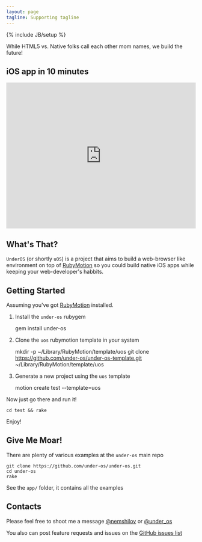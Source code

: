 ```yaml
---
layout: page
tagline: Supporting tagline
---
```

{% include JB/setup %}

While HTML5 vs. Native folks call each other mom names, we build the future!

## iOS app in 10 minutes

<iframe src="http://player.vimeo.com/video/81919125" width="100%" height="388" frameborder="0" allowfullscreen="true"> </iframe>
<br/>

## What's That?

`UnderOS` (or shortly `uOS`) is a project that aims to build a web-browser like
environment on top of <a href="http://www.rubymotion.com">RubyMotion</a> so you
could build native iOS apps while keeping your web-developer's habbits.


## Getting Started

Assuming you've got <a href="http://www.rubymotion.com">RubyMotion</a> installed.

1) Install the `under-os` rubygem

    gem install under-os

2) Clone the `uos` rubymotion template in your system

    mkdir -p ~/Library/RubyMotion/template/uos
    git clone https://github.com/under-os/under-os-template.git ~/Library/RubyMotion/template/uos

3) Generate a new project using the `uos` template

    motion create test --template=uos

Now just go there and run it!

    cd test && rake

Enjoy!

## Give Me Moar!

There are plenty of various examples at the `under-os` main repo

    git clone https://github.com/under-os/under-os.git
    cd under-os
    rake

See the `app/` folder, it contains all the examples


## Contacts

Please feel free to shoot me a message <a href="https://twitter.com/nemshilov">@nemshilov</a>
or <a href="https://twitter.com/under_os">@under_os</a>

You also can post feature requests and issues on the
<a href="https://github.com/under-os/under-os/issues">GitHub issues list</a>
